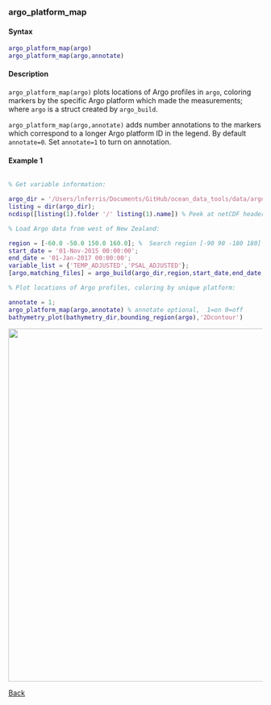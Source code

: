 ### argo_platform_map

#### Syntax

```Matlab
argo_platform_map(argo)
argo_platform_map(argo,annotate)
```
#### Description

``argo_platform_map(argo)`` plots locations of Argo profiles in ``argo``, coloring markers by the specific Argo platform which made the measurements; where ``argo`` is a struct created by ``argo_build``.

``argo_platform_map(argo,annotate)`` adds number annotations to the markers which correspond to a longer Argo platform ID in the legend. By default ``annotate=0``. Set ``annotate=1`` to turn on annotation.


#### Example 1

```Matlab

% Get variable information:

argo_dir = '/Users/lnferris/Documents/GitHub/ocean_data_tools/data/argo/*profiles*.nc';
listing = dir(argo_dir); 
ncdisp([listing(1).folder '/' listing(1).name]) % Peek at netCDF header info to inform choice of variable_list.

% Load Argo data from west of New Zealand:

region = [-60.0 -50.0 150.0 160.0]; %  Search region [-90 90 -180 180]
start_date = '01-Nov-2015 00:00:00';
end_date = '01-Jan-2017 00:00:00';
variable_list = {'TEMP_ADJUSTED','PSAL_ADJUSTED'};
[argo,matching_files] = argo_build(argo_dir,region,start_date,end_date,variable_list);

% Plot locations of Argo profiles, coloring by unique platform:

annotate = 1; 
argo_platform_map(argo,annotate) % annotate optional,  1=on 0=off
bathymetry_plot(bathymetry_dir,bounding_region(argo),'2Dcontour')

```
<img src="https://user-images.githubusercontent.com/24570061/88316847-6955da80-cce6-11ea-8bb0-d9d0523a3a29.png" width="700">

[Back](https://github.com/lnferris/ocean_data_tools#additional-functions-for-inspecting-argo-data-1)

